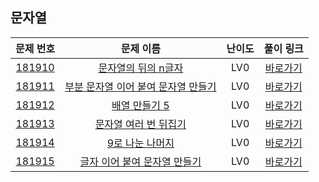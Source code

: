 ## 문자열

|        문제 번호         |        문제 이름         |         난이도          |        풀이 링크         |          
| :-----: | :-----: | :-----: | :-----: |
| <a href="https://school.programmers.co.kr/learn/courses/30/lessons/181910" target="_blank">181910</a> | <a href="https://school.programmers.co.kr/learn/courses/30/lessons/181910" target="_blank">문자열의 뒤의 n글자</a> | LV0 | <a href="./solution/181910.cpp">바로가기</a> |
| <a href="https://school.programmers.co.kr/learn/courses/30/lessons/181911" target="_blank">181911</a> | <a href="https://school.programmers.co.kr/learn/courses/30/lessons/181911" target="_blank">부분 문자열 이어 붙여 문자열 만들기</a> | LV0 | <a href="./solution/181911.cpp">바로가기</a> |
| <a href="https://school.programmers.co.kr/learn/courses/30/lessons/181912" target="_blank">181912</a> | <a href="https://school.programmers.co.kr/learn/courses/30/lessons/181912" target="_blank">배열 만들기 5</a> | LV0 | <a href="./solution/181912.cpp">바로가기</a> |
| <a href="https://school.programmers.co.kr/learn/courses/30/lessons/181913" target="_blank">181913</a> | <a href="https://school.programmers.co.kr/learn/courses/30/lessons/181913" target="_blank">문자열 여러 번 뒤집기</a> | LV0 | <a href="./solution/181913.cpp">바로가기</a> |
| <a href="https://school.programmers.co.kr/learn/courses/30/lessons/181914" target="_blank">181914</a> | <a href="https://school.programmers.co.kr/learn/courses/30/lessons/181914" target="_blank">9로 나눈 나머지</a> | LV0 | <a href="./solution/181914.cpp">바로가기</a> |
| <a href="https://school.programmers.co.kr/learn/courses/30/lessons/181915" target="_blank">181915</a> | <a href="https://school.programmers.co.kr/learn/courses/30/lessons/181915" target="_blank">글자 이어 붙여 문자열 만들기</a> | LV0 | <a href="./solution/181915.cpp">바로가기</a> |
